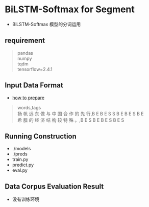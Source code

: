 # BiLSTM-Softmax for Segment
+ BiLSTM-Softmax 模型的分词运用

## requirement
> pandas<br>
> numpy<br>
> tqdm<br>
> tensorflow=2.4.1<br>

## Input Data Format
+ [how to prepare](./DataProcess/README.md)
> words,tags<br>
扬 帆 远 东 做 与 中 国 合 作 的 先 行,B E B E S S B E B E S B E<br>
希 腊 的 经 济 结 构 较 特 殊 。,B E S B E B E S B E S<br>

## Running Construction
+ ./models
+ ./preds
+ train.py
+ predict.py
+ eval.py

## Data Corpus Evaluation Result
+ 没有训练环境